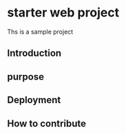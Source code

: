 # starter web project
Ths is a sample project
## Introduction

## purpose

## Deployment 

## How to contribute


